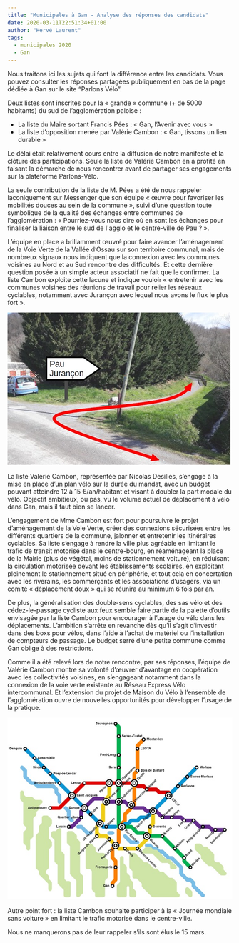 ```yaml
---
title: "Municipales à Gan - Analyse des réponses des candidats"
date: 2020-03-11T22:51:34+01:00
author: "Hervé Laurent"
tags:
  - municipales 2020
  - Gan
---
```


Nous traitons ici les sujets qui font la différence entre les candidats. Vous pouvez consulter les réponses partagées publiquement en bas de la page dédiée à Gan sur le site “Parlons Vélo”.

Deux listes sont inscrites pour la « grande » commune (+ de 5000 habitants) du sud de l’agglomération paloise :

- La liste du Maire sortant Francis Pées : « Gan, l’Avenir avec vous »
- La liste d’opposition menée par Valérie Cambon : « Gan, tissons un lien durable »

Le délai était relativement cours entre la diffusion de notre manifeste et la clôture des participations. Seule la liste de Valérie Cambon en a profité en faisant la démarche de nous rencontrer avant de partager ses engagements sur la plateforme Parlons-Vélo.

La seule contribution de la liste de M. Pées a été de nous rappeler laconiquement sur Messenger que son équipe « œuvre pour favoriser les mobilités douces au sein de la commune », suivi d’une question toute symbolique de la qualité des échanges entre communes de l’agglomération : « Pourriez-vous nous dire où en sont les échanges pour finaliser la liaison entre le sud de l'agglo et le centre-ville de Pau ? ». 

L’équipe en place a brillamment œuvré pour faire avancer l’aménagement de la Voie Verte de la Vallée d’Ossau sur son territoire communal, mais de nombreux signaux nous indiquent que la connexion avec les communes voisines au Nord et au Sud rencontre des difficultés. Et cette dernière question posée à un simple acteur associatif ne fait que le confirmer. La liste Cambon exploite cette lacune et indique vouloir « entretenir avec les communes voisines des réunions de travail pour relier les réseaux cyclables, notamment avec Jurançon avec lequel nous avons le flux le plus fort ».

![](jalonnage.jpg)

La liste Valérie Cambon, représentée par Nicolas Desilles, s’engage à la mise en place d’un plan vélo sur la durée du mandat, avec un budget pouvant atteindre 12 à 15 €/an/habitant et visant à doubler la part modale du vélo. Objectif ambitieux, ou pas, vu le volume actuel de déplacement à vélo dans Gan, mais il faut bien se lancer.

L’engagement de Mme Cambon est fort pour poursuivre le projet d’aménagement de la Voie Verte, créer des connexions sécurisées entre les différents quartiers de la commune, jalonner et entretenir les itinéraires cyclables. Sa liste s’engage à rendre la ville plus agréable en limitant le trafic de transit motorisé dans le centre-bourg, en réaménageant la place de la Mairie (plus de végétal, moins de stationnement voiture), en réduisant la circulation motorisée devant les établissements scolaires, en exploitant pleinement le stationnement situé en périphérie, et tout cela en concertation avec les riverains, les commerçants et les associations d’usagers, via un comité « déplacement doux » qui se réunira au minimum 6 fois par an.

De plus, la généralisation des double-sens cyclables, des sas vélo et des cédez-le-passage cycliste aux feux semble faire partie de la palette d’outils envisagée par la liste Cambon pour encourager à l’usage du vélo dans les déplacements. L’ambition s’arrête en revanche dès qu’il s’agit d’investir dans des boxs pour vélos, dans l’aide à l’achat de matériel ou l’installation de compteurs de passage. Le budget serré d’une petite commune comme Gan oblige à des restrictions.

Comme il a été relevé lors de notre rencontre, par ses réponses, l’équipe de Valérie Cambon montre sa volonté d’œuvrer d’avantage en coopération avec les collectivités voisines, en s’engageant notamment dans la connexion de la voie verte existante au Réseau Express Vélo intercommunal. Et l’extension du projet de Maison du Vélo à l’ensemble de l’agglomération ouvre de nouvelles opportunités pour développer l’usage de la pratique.

![](REV.jpg)

Autre point fort : la liste Cambon souhaite participer à la « Journée mondiale sans voiture » en limitant le trafic motorisé dans le centre-ville.

Nous ne manquerons pas de leur rappeler s’ils sont élus le 15 mars.
